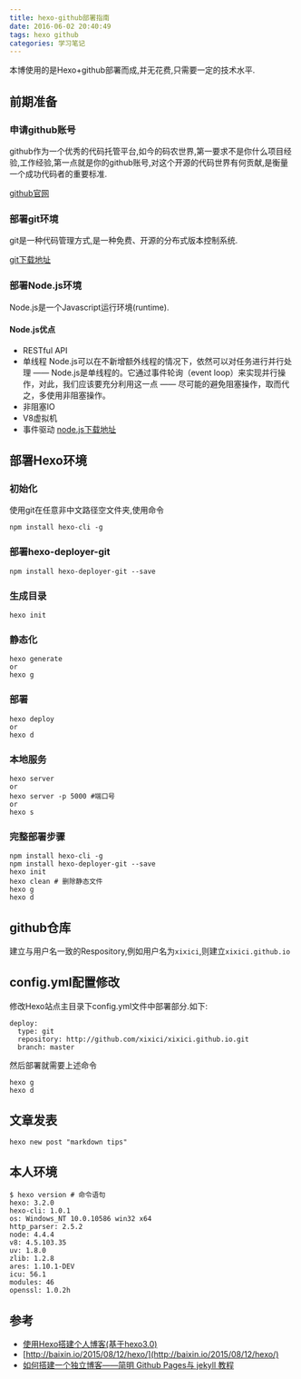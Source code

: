 ```yaml
---
title: hexo-github部署指南
date: 2016-06-02 20:40:49
tags: hexo github
categories: 学习笔记
---
```

本博使用的是Hexo+github部署而成,并无花费,只需要一定的技术水平.

## 前期准备
### 申请github账号
github作为一个优秀的代码托管平台,如今的码农世界,第一要求不是你什么项目经验,工作经验,第一点就是你的github账号,对这个开源的代码世界有何贡献,是衡量一个成功代码者的重要标准.

[github官网](https://github.com/)
### 部署git环境
git是一种代码管理方式,是一种免费、开源的分布式版本控制系统.
<!-- more -->
[git下载地址](https://git-scm.com/download/)
### 部署Node.js环境
Node.js是一个Javascript运行环境(runtime).
#### Node.js优点
- RESTful API
- 单线程
Node.js可以在不新增额外线程的情况下，依然可以对任务进行并行处理 —— Node.js是单线程的。它通过事件轮询（event loop）来实现并行操作，对此，我们应该要充分利用这一点 —— 尽可能的避免阻塞操作，取而代之，多使用非阻塞操作。
- 非阻塞IO
- V8虚拟机
- 事件驱动
[node.js下载地址](http://nodejs.cn/) 

## 部署Hexo环境
### 初始化
使用git在任意非中文路径空文件夹,使用命令
```
npm install hexo-cli -g
```
### 部署hexo-deployer-git
```
npm install hexo-deployer-git --save
```
### 生成目录
```
hexo init
```
### 静态化
```
hexo generate
or
hexo g
```
### 部署
```
hexo deploy
or
hexo d
```
### 本地服务
```
hexo server
or 
hexo server -p 5000 #端口号
or
hexo s
```
### 完整部署步骤
```
npm install hexo-cli -g
npm install hexo-deployer-git --save
hexo init
hexo clean # 删除静态文件
hexo g
hexo d
```

## github仓库
建立与用户名一致的Respository,例如用户名为`xixici`,则建立`xixici.github.io`

## config.yml配置修改
修改Hexo站点主目录下config.yml文件中部署部分.如下:
```
deploy: 
  type: git
  repository: http://github.com/xixici/xixici.github.io.git
  branch: master
```
然后部署就需要上述命令
```
hexo g
hexo d
```

## 文章发表
```
hexo new post "markdown tips"
```
## 本人环境

```
$ hexo version # 命令语句
hexo: 3.2.0
hexo-cli: 1.0.1
os: Windows_NT 10.0.10586 win32 x64
http_parser: 2.5.2
node: 4.4.4
v8: 4.5.103.35
uv: 1.8.0
zlib: 1.2.8
ares: 1.10.1-DEV
icu: 56.1
modules: 46
openssl: 1.0.2h

```
## 参考
- [使用Hexo搭建个人博客(基于hexo3.0)
](http://opiece.me/2015/04/09/hexo-guide/)
- [http://baixin.io/2015/08/12/hexo/](http://baixin.io/2015/08/12/hexo/)
- [如何搭建一个独立博客——简明 Github Pages与 jekyll 教程](http://cnfeat.com/blog/2014/05/10/how-to-build-a-blog/)